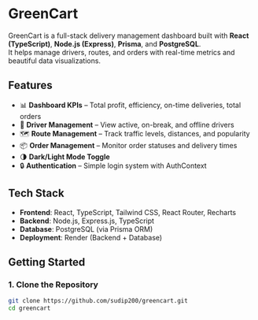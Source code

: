 # GreenCart

GreenCart is a full-stack delivery management dashboard built with **React (TypeScript)**, **Node.js (Express)**, **Prisma**, and **PostgreSQL**.  
It helps manage drivers, routes, and orders with real-time metrics and beautiful data visualizations.

## Features
- 📊 **Dashboard KPIs** – Total profit, efficiency, on-time deliveries, total orders
- 🚚 **Driver Management** – View active, on-break, and offline drivers
- 🗺 **Route Management** – Track traffic levels, distances, and popularity
- 📦 **Order Management** – Monitor order statuses and delivery times
- 🌗 **Dark/Light Mode Toggle**
- 🔒 **Authentication** – Simple login system with AuthContext

## Tech Stack
- **Frontend**: React, TypeScript, Tailwind CSS, React Router, Recharts
- **Backend**: Node.js, Express.js, TypeScript
- **Database**: PostgreSQL (via Prisma ORM)
- **Deployment**: Render (Backend + Database)

## Getting Started

### 1. Clone the Repository
```bash
git clone https://github.com/sudip200/greencart.git
cd greencart

